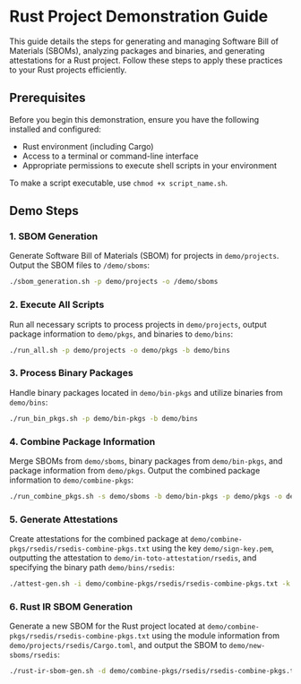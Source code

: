 # Rust Project Demonstration Guide

This guide details the steps for generating and managing Software Bill of Materials (SBOMs), analyzing packages and binaries, and generating attestations for a Rust project. Follow these steps to apply these practices to your Rust projects efficiently.

## Prerequisites

Before you begin this demonstration, ensure you have the following installed and configured:

- Rust environment (including Cargo)
- Access to a terminal or command-line interface
- Appropriate permissions to execute shell scripts in your environment

To make a script executable, use `chmod +x script_name.sh`.

## Demo Steps

### 1. SBOM Generation

Generate Software Bill of Materials (SBOM) for projects in `demo/projects`. Output the SBOM files to `/demo/sboms`:

```bash
./sbom_generation.sh -p demo/projects -o /demo/sboms
```

### 2. Execute All Scripts

Run all necessary scripts to process projects in `demo/projects`, output package information to `demo/pkgs`, and binaries to `demo/bins`:

```bash
./run_all.sh -p demo/projects -o demo/pkgs -b demo/bins
```

### 3. Process Binary Packages

Handle binary packages located in `demo/bin-pkgs` and utilize binaries from `demo/bins`:

```bash
./run_bin_pkgs.sh -p demo/bin-pkgs -b demo/bins
```

### 4. Combine Package Information

Merge SBOMs from `demo/sboms`, binary packages from `demo/bin-pkgs`, and package information from `demo/pkgs`. Output the combined package information to `demo/combine-pkgs`:

```bash
./run_combine_pkgs.sh -s demo/sboms -b demo/bin-pkgs -p demo/pkgs -o demo/combine-pkgs
```

### 5. Generate Attestations

Create attestations for the combined package at `demo/combine-pkgs/rsedis/rsedis-combine-pkgs.txt` using the key `demo/sign-key.pem`, outputting the attestation to `demo/in-toto-attestation/rsedis`, and specifying the binary path `demo/bins/rsedis`:

```bash
./attest-gen.sh -i demo/combine-pkgs/rsedis/rsedis-combine-pkgs.txt -k demo/sign-key.pem -d demo/in-toto-attestation/rsedis -p demo/bins/rsedis
```

### 6. Rust IR SBOM Generation

Generate a new SBOM for the Rust project located at `demo/combine-pkgs/rsedis/rsedis-combine-pkgs.txt` using the module information from `demo/projects/rsedis/Cargo.toml`, and output the SBOM to `demo/new-sboms/rsedis`:

```bash
./rust-ir-sbom-gen.sh -d demo/combine-pkgs/rsedis/rsedis-combine-pkgs.txt -m demo/projects/rsedis/Cargo.toml -o demo/new-sboms/rsedis
```
